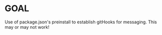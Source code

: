 # GOAL
Use of package.json's preinstall to establish gitHooks for messaging. 
This may or may not work!